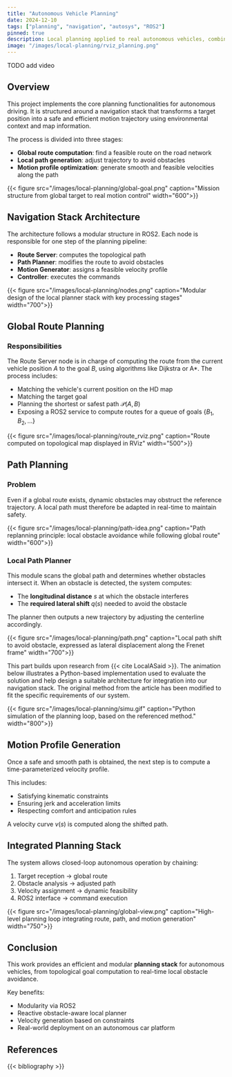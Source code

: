 ```yaml
---
title: "Autonomous Vehicle Planning"
date: 2024-12-10
tags: ["planning", "navigation", "autosys", "ROS2"]
pinned: true
description: Local planning applied to real autonomous vehicles, combining global route planning, local path adjustment, and dynamic control profile.
image: "/images/local-planning/rviz_planning.png"
---
```


TODO add video

## Overview

This project implements the core planning functionalities for autonomous driving. It is structured around a navigation stack that transforms a target position into a safe and efficient motion trajectory using environmental context and map information.

The process is divided into three stages:

- **Global route computation**: find a feasible route on the road network
- **Local path generation**: adjust trajectory to avoid obstacles
- **Motion profile optimization**: generate smooth and feasible velocities along the path

{{< figure src="/images/local-planning/global-goal.png" caption="Mission structure from global target to real motion control" width="600">}}

## Navigation Stack Architecture

The architecture follows a modular structure in ROS2. Each node is responsible for one step of the planning pipeline:

- **Route Server**: computes the topological path
- **Path Planner**: modifies the route to avoid obstacles
- **Motion Generator**: assigns a feasible velocity profile
- **Controller**: executes the commands

{{< figure src="/images/local-planning/nodes.png" caption="Modular design of the local planner stack with key processing stages" width="700">}}

## Global Route Planning

### Responsibilities

The Route Server node is in charge of computing the route from the current vehicle position $A$ to the goal $B$, using algorithms like Dijkstra or A*. The process includes:

- Matching the vehicle's current position on the HD map  
- Matching the target goal  
- Planning the shortest or safest path $\mathcal{P}(A, B)$  
- Exposing a ROS2 service to compute routes for a queue of goals $\{B_1, B_2, \dots\}$

{{< figure src="/images/local-planning/route_rviz.png" caption="Route computed on topological map displayed in RViz" width="500">}}

## Path Planning

### Problem

Even if a global route exists, dynamic obstacles may obstruct the reference trajectory. A local path must therefore be adapted in real-time to maintain safety.

{{< figure src="/images/local-planning/path-idea.png" caption="Path replanning principle: local obstacle avoidance while following global route" width="600">}}

### Local Path Planner

This module scans the global path and determines whether obstacles intersect it. When an obstacle is detected, the system computes:

- The **longitudinal distance** $s$ at which the obstacle interferes
- The **required lateral shift** $q(s)$ needed to avoid the obstacle

The planner then outputs a new trajectory by adjusting the centerline accordingly.

{{< figure src="/images/local-planning/path.png" caption="Local path shift to avoid obstacle, expressed as lateral displacement along the Frenet frame" width="700">}}

This part builds upon research from {{< cite LocalASaid >}}. The animation below illustrates a Python-based implementation used to evaluate the solution and help design a suitable architecture for integration into our navigation stack. The original method from the article has been modified to fit the specific requirements of our system.

{{< figure src="/images/local-planning/simu.gif" caption="Python simulation of the planning loop, based on the referenced method." width="800">}}


## Motion Profile Generation

Once a safe and smooth path is obtained, the next step is to compute a time-parameterized velocity profile.

This includes:

- Satisfying kinematic constraints
- Ensuring jerk and acceleration limits
- Respecting comfort and anticipation rules

A velocity curve $v(s)$ is computed along the shifted path.

## Integrated Planning Stack

The system allows closed-loop autonomous operation by chaining:

1. Target reception → global route
2. Obstacle analysis → adjusted path
3. Velocity assignment → dynamic feasibility
4. ROS2 interface → command execution

{{< figure src="/images/local-planning/global-view.png" caption="High-level planning loop integrating route, path, and motion generation" width="750">}}

## Conclusion

This work provides an efficient and modular **planning stack** for autonomous vehicles, from topological goal computation to real-time local obstacle avoidance.

Key benefits:

- Modularity via ROS2
- Reactive obstacle-aware local planner
- Velocity generation based on constraints
- Real-world deployment on an autonomous car platform

## References

{{< bibliography >}}
